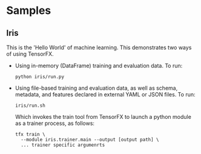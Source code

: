 # Samples

## Iris

This is the 'Hello World' of machine learning. This demonstrates two ways of
using TensorFX.

* Using in-memory (DataFrame) training and evaluation data. To run:

      python iris/run.py

* Using file-based training and evaluation data, as well as schema, metadata,
  and features declared in external YAML or JSON files. To run:

      iris/run.sh

  Which invokes the train tool from TensorFX to launch a python module as a
  trainer process, as follows:

      tfx train \
        --module iris.trainer.main --output [output path] \
        ... trainer specific argumenrts


